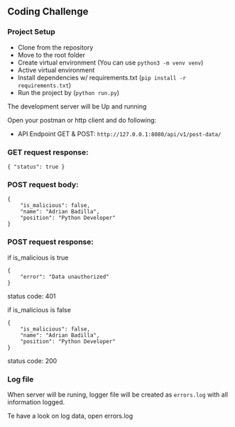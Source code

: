 ## Coding Challenge

### Project Setup
* Clone from the repository
* Move to the root folder
* Create virtual environment (You can use `python3 -m venv venv`)
* Active virtual environment
* Install dependencies w/ requirements.txt (`pip install -r requirements.txt`)
* Run the project by (`python run.py`)

The development server will be Up and running

Open your postman or http client and do following:

* API Endpoint GET & POST: `http://127.0.0.1:8080/api/v1/post-data/`

### GET request response:
`
{
    "status": true
}
`

### POST request body:
```
{
    "is_malicious": false,
    "name": "Adrian Badilla",
    "position": "Python Developer"
}
```
### POST request response:
if is_malicious is true
```
{
    "error": "Data unauthorized"
}
```
status code: 401

if is_malicious is false
```
{
    "is_malicious": false,
    "name": "Adrian Badilla",
    "position": "Python Developer"
}
```
status code: 200

### Log file
When server will be runing, logger file will be created as `errors.log` with all information logged.

Te have a look on log data, open 
errors.log 
